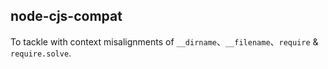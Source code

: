 ## node-cjs-compat

To tackle with context misalignments of `__dirname`、`__filename`、`require` & `require.solve`.
